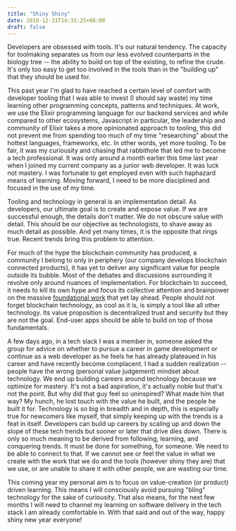 ```yaml
---
title: "Shiny Shiny"
date: 2018-12-31T14:31:25+08:00
draft: false
---
```


Developers are obsessed with tools. It's our natural tendency. The capacity for toolmaking separates us from our less evolved counterparts in the biology tree -- the ability to build on top of the existing, to refine the crude. It's only too easy to get too involved in the tools than in the "building up" that they should be used for.

This past year I'm glad to have reached a certain level of comfort with developer tooling that I was able to invest (I should say waste) my time learning other programming concepts, patterns and techniques. At work, we use the Elixir programming language for our backend services and while compared to other ecosystems, Javascript in particular, the leadership and community of Elixir takes a more opinionated approach to tooling, this did not prevent me from spending too much of my time "researching" about the hottest languages, frameworks, etc. In other words, yet more tooling. To be fair, it was my curiousity and chasing that rabbithole that led me to become a tech professional. It was only around a month earlier this time last year when I joined my current company as a junior web developer. It was luck not mastery. I was fortunate to get employed even with such haphazard means of learning. Moving forward, I need to be more disciplined and focused in the use of my time.

Tooling and technology in general is an implementation detail. As developers, our ultimate goal is to create and expose value. If we are successful enough, the details don't matter. We do not obscure value with detail. This should be our objective as technologists, to shave away as much detail as possible. And yet many times, it is the opposite that rings true. Recent trends bring this problem to attention.

For much of the hype the blockchain community has produced, a community I belong to only in periphery (our company develops blockchain connected products), it has yet to deliver any significant value for people outside its bubble. Most of the debates and discussions surrounding it revolve only around nuances of implementation. For blockchain to succeed, it needs to kill its own hype and focus its collective attention and brainpower on the massive [foundational work](https://threadreaderapp.com/thread/1078682801954799617.html) that yet lay ahead. People should not forget blockchain technology, as cool as it is, is simply a tool like all other technology. Its value proposition is decentralized trust and security but they are not the goal. End-user apps should be able to build on top of those fundamentals.

A few days ago, in a tech slack I was a member in, someone asked the group for advice on whether to pursue a career in game development or continue as a web developer as he feels he has already plateaued in his career and have recently become complacent. I had a sudden realization -- people have the wrong (personal value judgement) mindset about technology. We end up building careers around technology because we optimize for mastery. It's not a bad aspiration, it's actually noble but that's not the point. But why did that guy feel so uninspired? What made him that way? My hunch, he lost touch with the value he built, and the people he built it for. Technology is so big in breadth and in depth, this is especially true for newcomers like myself, that simply keeping up with the trends is a feat in itself. Developers can build up careers by scaling up and down the slope of these tech trends but sooner or later that drive dies down. There is only so much meaning to be derived from following, learning, and conquering trends. It must be done for something, for someone. We need to be able to connect to that. If we cannot see or feel the value in what we create with the work that we do and the tools (however shiny they are) that we use, or are unable to share it with other people, we are wasting our time.

This coming year my personal aim is to focus on value-creation (or product) driven learning. This means I will consciously avoid pursuing "bling" technology for the sake of curiousity. That also means, for the next few months I will need to channel my learning on software delivery in the tech stack I am already comfortable in. With that said and out of the way, happy shiny new year everyone!